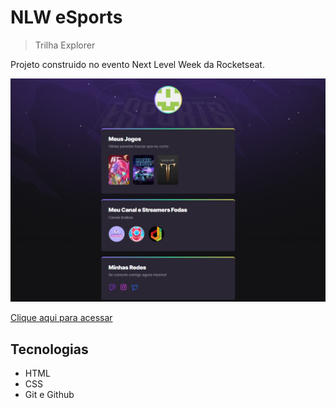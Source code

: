# NLW eSports 

>Trilha Explorer

Projeto construido no evento Next Level Week da Rocketseat.

![preview](./.github\preview.png)

[Clique aqui para acessar](https://savonitti.github.io/nlw-esports-explorer/)

## Tecnologias

- HTML
- CSS
- Git e Github

##